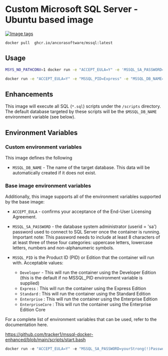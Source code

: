 # Custom Microsoft SQL Server - Ubuntu based image

[![Image tags](https://ghcr-badge.egpl.dev/ancorasoftware/mssql/tags?color=%2344cc11&ignore=&n=3&label=image+tags)](https://shields.io/)

```shell
docker pull  ghcr.io/ancorasoftware/mssql:latest
```
## Usage

```bash
MSYS_NO_PATHCONV=1 docker run -e "ACCEPT_EULA=Y" -e 'MSSQL_SA_PASSWORD=yourStrong(!)Password' -e 'MSSQL_PID=Express' -e "MSSQL_DB_NAME=testing" -v "$PWD/sql:/sql" -p 1433:1433 ghcr.io/ancorasoftware/mssql:latest

docker run -e "ACCEPT_EULA=Y" -e "MSSQL_PID=Express" -e "MSSQL_DB_NAME=testing" -v "$PWD/sql:/sql" -p 1433:1433 ghcr.io/ancorasoftware/mssql:latest
```

## Enhancements

This image will execute all SQL (`*.sql`) scripts under the `/scripts` directory. The default database targeted by these scripts will be the `$MSSQL_DB_NAME` environment variable (see below).

## Environment Variables

### Custom environment variables

This image defines the following 

- `MSSQL_DB_NAME` - The name of the target database. This data will be automatically created if it does not exist.

### Base image environment variables

Additionally, this image supports all of the environment variables supported by the base image:

- `ACCEPT_EULA` - confirms your acceptance of the End-User Licensing Agreement.

- `MSSQL_SA_PASSWORD` - the database system administrator (userid = 'sa') password used to connect to SQL Server once the container is running. Important note: This password needs to include at least 8 characters of at least three of these four categories: uppercase letters, lowercase letters, numbers and non-alphanumeric symbols.

- `MSSQL_PID` is the Product ID (PID) or Edition that the container will run with. Acceptable values:

    - `Developer` - This will run the container using the Developer Edition (this is the default if no MSSQL_PID environment variable is supplied)
    - `Express` : This will run the container using the Express Edition
    - `Standard` : This will run the container using the Standard Edition
    - `Enterprise` : This will run the container using the Enterprise Edition
    - `EnterpriseCore` : This will run the container using the Enterprise Edition Core


For a complete list of environment variables that can be used, refer to the documentation here.


https://github.com/tracker1/mssql-docker-enhanced/blob/main/scripts/start.bash


```PowerShell
docker run -e "ACCEPT_EULA=Y" -e "MSSQL_SA_PASSWORD=yourStrong(!)Password" -e "MSSQL_PID=Express" -p 1433:1433 ancora-sql
```
